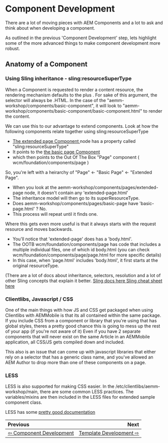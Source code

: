 # Component Development

There are a lot of moving pieces with AEM Components and a lot to ask and think about when developing a component.

As outlined in the previous 'Component Development' step, lets highlight some of the more advanced things to make component development more robust.

## Anatomy of a Component
### Using Sling inheritance - sling:resourceSuperType

When a Component is requested to render a content resource, the rendering mechanism defaults to the <name-of-the-component> plus <the-specified-selector>. For sake of this argument, the selector will always be .HTML.
In the case of the "aemm-workshop/components/basic-component", it will look to "aemm-workshop/components/basic-component/basic-component.html" to render the content.


We can use this to our advantage to extend components. Look at how the following components relate together using sling:resourceSuperType

- <a href="http://localhost:4502/crx/de/index.jsp#/apps/aemm-workshop/components/pages/extended-page" target="_blank"> The extended page Component </a> node has a property called "sling:resourceSuperType"
- It points to the <a href="http://localhost:4502/crx/de/index.jsp#/apps/aemm-workshop/components/pages/basic-page" target="_blank"> the basic page Component </a>
- which then points to the Out Of The Box "Page" component ( wcm/foundation/components/page )

So, you're left with a heirarchy of "Page" <- "Basic Page" <- "Extended Page".

- When you look at the aemm-workshop/components/pages/extended-page node, it doesn't contain any 'extended-page.html'
- The inheritance model will then go to its superResourceType.
- Does aemm-workshop/components/pages/basic-page have 'basic-page.html' ? No.
- This process will repeat until it finds one.

Where this gets even more useful is that it always starts with the request resource and moves backwards.
- You'll notice that 'extended-page' does has a 'body.html'.
- The OOTB wcm/foundation/components/page has code that includes a multiple individual files, one of which id body.html (you can check wcm/foundation/components/page/page.html for more specific details)
- In this case, when 'page.html' includes 'body.html', it first starts at the original resourceType.

(There are a lot of docs about inheritance, selectors, resolution and a lot of other Sling concepts that explain it better.
<a href="https://sling.apache.org/documentation/the-sling-engine/url-to-script-resolution.html" target="_blank"> Sling docs here </a>
<a href="https://docs.adobe.com/docs/en/aem/6-2/develop/platform/sling-cheatsheet.html" target="_blank"> Sling cheat sheet here </a>


### Clientlibs, Javascript / CSS

One of the main things with how JS and CSS get packaged when using Clientlibs with AEMMobile is that its all contained within the same package. If you include CSS from a component or library that you're using that has global styles, theres a pretty good chance this is going to mess up the rest of your app (if you're not aware of it)
Even if you have 2 separate components that will never exist on the same Article in an AEMMobile application, all CSS/JS gets compiled down and included.

This also is an issue that can come up with javascript libraries that either rely on a selector that has a generic class name, and you've allowed an AEM Author to drop more than one of these components on a page.

### LESS
LESS is also supported for making CSS easier. In the /etc/clientlibs/aemm-workshop/main, there are some common LESS practices. The variables/mixins are then included in the LESS files for extended sample component class.

LESS has some <a href="http://lesscss.org/" target="_blank"> pretty good documentation </a>





| Previous      |         Next |
| :------------ | ------------:|
| [⇦ Component Development](2_component_development.md) | [Template Development ⇨](4_template_development.md) |
